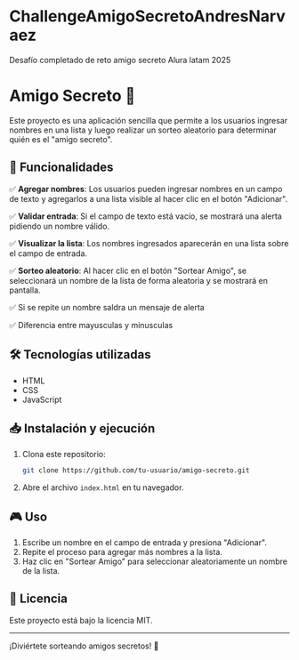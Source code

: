 # ChallengeAmigoSecretoAndresNarvaez
Desafío completado de reto amigo secreto Alura latam 2025

# Amigo Secreto 🎁

Este proyecto es una aplicación sencilla que permite a los usuarios ingresar nombres en una lista y luego realizar un sorteo aleatorio para determinar quién es el "amigo secreto".

## 🚀 Funcionalidades

✅ **Agregar nombres**: Los usuarios pueden ingresar nombres en un campo de texto y agregarlos a una lista visible al hacer clic en el botón "Adicionar".

✅ **Validar entrada**: Si el campo de texto está vacío, se mostrará una alerta pidiendo un nombre válido.

✅ **Visualizar la lista**: Los nombres ingresados aparecerán en una lista  sobre el campo de entrada.

✅ **Sorteo aleatorio**: Al hacer clic en el botón "Sortear Amigo", se seleccionará un nombre de la lista de forma aleatoria y se mostrará en pantalla.

✅ Si se repite un nombre saldra un mensaje de alerta 

✅ Diferencia entre mayusculas y minusculas


## 🛠️ Tecnologías utilizadas

- HTML
- CSS
- JavaScript

## 📥 Instalación y ejecución

1. Clona este repositorio:
   ```sh
   git clone https://github.com/tu-usuario/amigo-secreto.git
   ```
2. Abre el archivo `index.html` en tu navegador.

## 🎮 Uso

1. Escribe un nombre en el campo de entrada y presiona "Adicionar".
2. Repite el proceso para agregar más nombres a la lista.
3. Haz clic en "Sortear Amigo" para seleccionar aleatoriamente un nombre de la lista.



## 📜 Licencia

Este proyecto está bajo la licencia MIT.

---
¡Diviértete sorteando amigos secretos! 🎉

